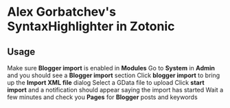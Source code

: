 Alex Gorbatchev's SyntaxHighlighter in Zotonic
==============================================
Usage
-----
Make sure **Blogger import** is enabled in **Modules**
Go to **System** in **Admin** and you should see a **Blogger import** section
Click **blogger import** to bring up the **Import XML file** dialog
Select a GData file to upload
Click **start import** and a notification should appear saying the import has started
Wait a few minutes and check you **Pages** for **Blogger** posts and keywords
